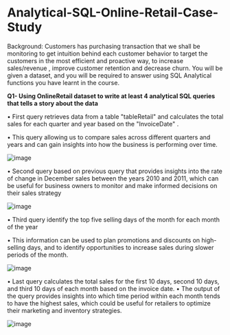# Analytical-SQL-Online-Retail-Case-Study
Background: Customers has purchasing transaction that we shall be monitoring to get intuition behind each customer behavior to target the customers in the most efficient and proactive way, to increase sales/revenue , improve customer retention and decrease churn. You will be given a dataset, and you will be required to answer using SQL Analytical functions you have learnt in the course.
 

__Q1- Using OnlineRetail dataset to write at least 4 analytical SQL queries that tells a story about the data__

   • First query retrieves data from a table "tableRetail" and calculates the total sales for each quarter and year based on the                "InvoiceDate" . 
   
   •	This query allowing us to compare sales across different quarters and years and can gain insights into how the business is performing       over time.
   
![image](https://github.com/AbdulazizAmen/Analytical-SQL-Online-Retail-Case-Study/assets/74801428/f998fc98-f9c8-4bf5-9750-d3ac5fc29f25)



   • Second query based on previous query that provides insights into the rate of change in December sales between the years 2010 and 2011,      which can be useful for business owners to monitor and make informed decisions on their sales strategy
   
   ![image](https://github.com/AbdulazizAmen/Analytical-SQL-Online-Retail-Case-Study/assets/74801428/a9d26bf7-ae56-433d-bb91-dd9d8762482a)


   • Third query identify the top five selling days of the month for each month of the year
    
   • This information can be used to plan promotions and discounts on high-selling days, and to identify opportunities to increase sales      during slower periods of the month.


![image](https://github.com/AbdulazizAmen/Analytical-SQL-Online-Retail-Case-Study/assets/74801428/d75bdb37-0601-453f-b045-382e8e3fa122)

   • Last query calculates the total sales for the first 10 days, second 10 days, and third 10 days of each month based on the invoice         date.
   • 	The output of the query provides insights into which time period within each month tends to have the highest sales, which could be       useful for retailers to optimize their marketing and inventory strategies.
   
   
   
   ![image](https://github.com/AbdulazizAmen/Analytical-SQL-Online-Retail-Case-Study/assets/74801428/03b79b0f-abfa-4cda-b103-b7c0a9018742)


